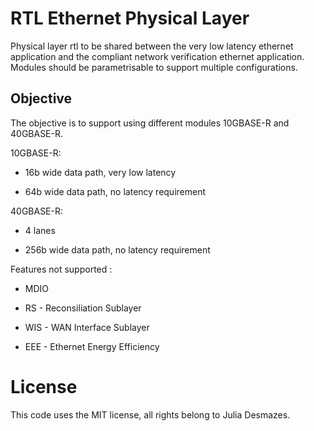 # RTL Ethernet Physical Layer

Physical layer rtl to be shared between the very low latency ethernet application and the
compliant network verification ethernet application.
Modules should be parametrisable to support multiple configurations. 

## Objective

The objective is to support using different modules 10GBASE-R and 40GBASE-R.

10GBASE-R:

- 16b wide data path, very low latency

- 64b wide data path, no latency requirement

40GBASE-R:

- 4 lanes

- 256b wide data path, no latency requirement

Features not supported :

- MDIO

- RS - Reconsiliation Sublayer

- WIS - WAN Interface Sublayer

- EEE - Ethernet Energy Efficiency 

# License 

This code uses the MIT license, all rights belong to Julia Desmazes.

